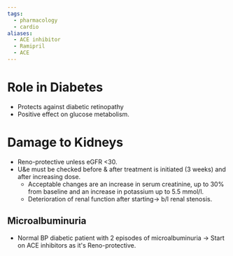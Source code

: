 ```yaml
---
tags:
  - pharmacology
  - cardio
aliases:
  - ACE inhibitor
  - Ramipril
  - ACE
---
```

# Role in Diabetes
- Protects against diabetic retinopathy
- Positive effect on glucose metabolism.
# Damage to Kidneys
- Reno-protective unless eGFR <30. 
- U&e must be checked before & after treatment is initiated (3 weeks) and after increasing dose.
	- Acceptable changes are an increase in serum creatinine, up to 30% from baseline and an increase in potassium up to 5.5 mmol/l.
	- Deterioration of renal function after starting-> b/l renal stenosis.
## Microalbuminuria
- Normal BP diabetic patient with 2 episodes of microalbuminuria -> Start on ACE inhibitors as it's Reno-protective.






